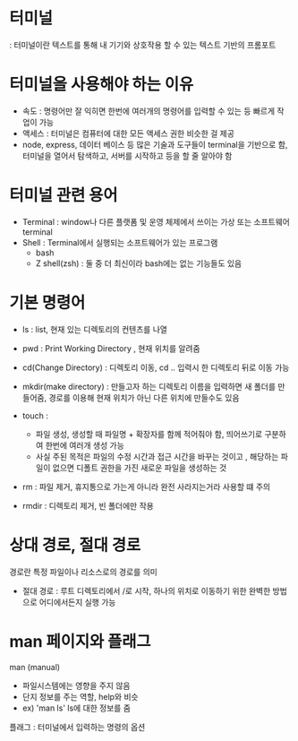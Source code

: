 # 터미널

: 터미널이란 텍스트를 통해 내 기기와 상호작용 할 수 있는 텍스트 기반의 프롬포트

# 터미널을 사용해야 하는 이유

- 속도 : 명령어만 잘 익히면 한번에 여러개의 명령어를 입력할 수 있는 등 빠르게 작업이 가능
- 액세스 : 터미널은 컴퓨터에 대한 모든 액세스 권한 비슷한 걸 제공
- node, express, 데이터 베이스 등 많은 기술과 도구들이 terminal을 기반으로 함, 터미널을 열어서 탐색하고, 서버를 시작하고 등을 할 줄 알아야 함

# 터미널 관련 용어

- Terminal : window나 다른 플랫폼 및 운영 체제에서 쓰이는 가상 또는 소프트웨어 terminal
- Shell : Terminal에서 실행되는 소프트웨어가 있는 프로그램
  - bash
  - Z shell(zsh) : 둘 중 더 최신이라 bash에는 없는 기능들도 있음

# 기본 명령어

- ls : list, 현재 있는 디렉토리의 컨텐츠를 나열
- pwd : Print Working Directory , 현재 위치를 알려줌

- cd(Change Directory) : 디렉토리 이동, cd .. 입력시 한 디렉토리 뒤로 이동 가능

- mkdir(make directory) : 만들고자 하는 디렉토리 이름을 입력하면 새 폴더를 만들어줌, 경로를 이용해 현재 위치가 아닌 다른 위치에 만들수도 있음
- touch :

  - 파일 생성, 생성할 때 파일명 + 확장자를 함께 적어줘야 함, 띄어쓰기로 구분하여 한번에 여러개 생성 가능
  - 사실 주된 목적은 파일의 수정 시간과 접근 시간을 바꾸는 것이고 , 해당하는 파일이 없으면 디폴트 권한을 가진 새로운 파일을 생성하는 것

- rm : 파일 제거, 휴지통으로 가는게 아니라 완전 사라지는거라 사용할 떄 주의
- rmdir : 디렉토리 제거, 빈 폴더에만 작용

# 상대 경로, 절대 경로

경로란 특정 파일이나 리소스로의 경로를 의미

- 절대 경로 : 루트 디렉토리에서 /로 시작, 하나의 위치로 이동하기 위한 완벽한 방법으로 어디에서든지 실행 가능

# man 페이지와 플래그

man (manual)

- 파일시스템에는 영향을 주지 않음
- 단지 정보를 주는 역할, help와 비슷
- ex) 'man ls' ls에 대한 정보를 줌

플래그 : 터미널에서 입력하는 명령의 옵션
